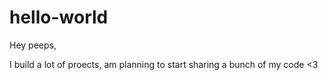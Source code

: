 # hello-world

Hey peeps,

I build a lot of proects, am planning to start sharing a bunch of my code <3
